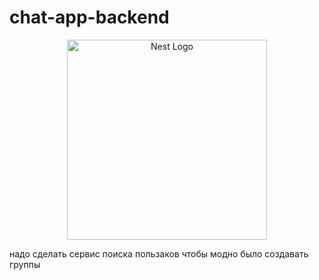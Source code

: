 # chat-app-backend

<p align="center">
  <a href="http://nestjs.com/" target="blank"><img src="https://nestjs.com/img/logo_text.svg" width="320" alt="Nest Logo" /></a>
</p>

надо сделать сервис поиска пользаков чтобы модно было создавать группы

